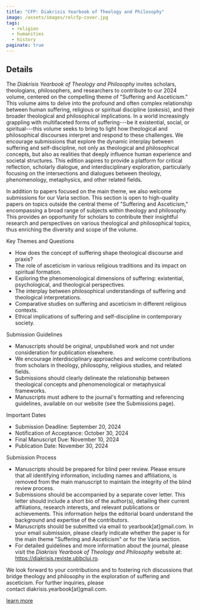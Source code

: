 ```yaml
---
title: "CFP: Diakrisis Yearbook of Theology and Philosophy"
image: /assets/images/relcfp-cover.jpg
tags:
  - religion
  - humanities
  - history
paginate: true   
---
```

Details
-------

The *Diakrisis Yearbook of Theology and Philosophy* invites scholars, theologians, philosophers, and researchers to contribute to our 2024 volume, centered on the compelling theme of "Suffering and Asceticism." This volume aims to delve into the profound and often complex relationship between human suffering, religious or spiritual discipline (*askesis*), and their broader theological and philosophical implications. In a world increasingly grappling with multifaceted forms of suffering---be it existential, social, or spiritual---this volume seeks to bring to light how theological and philosophical discourses interpret and respond to these challenges. We encourage submissions that explore the dynamic interplay between suffering and self-discipline, not only as theological and philosophical concepts, but also as realities that deeply influence human experience and societal structures. This edition aspires to provide a platform for critical reflection, scholarly dialogue, and interdisciplinary exploration, particularly focusing on the intersections and dialogues between theology, phenomenology, metaphysics, and other related fields.

In addition to papers focused on the main theme, we also welcome submissions for our Varia section. This section is open to high-quality papers on topics outside the central theme of "Suffering and Asceticism," encompassing a broad range of subjects within theology and philosophy. This provides an opportunity for scholars to contribute their insightful research and perspectives on various theological and philosophical topics, thus enriching the diversity and scope of the volume.

Key Themes and Questions

-   How does the concept of suffering shape theological discourse and praxis?
-   The role of asceticism in various religious traditions and its impact on spiritual formation.
-   Exploring the phenomenological dimensions of suffering: existential, psychological, and theological perspectives.
-   The interplay between philosophical understandings of suffering and theological interpretations.
-   Comparative studies on suffering and asceticism in different religious contexts.
-   Ethical implications of suffering and self-discipline in contemporary society.

Submission Guidelines

-   Manuscripts should be original, unpublished work and not under consideration for publication elsewhere.
-   We encourage interdisciplinary approaches and welcome contributions from scholars in theology, philosophy, religious studies, and related fields.
-   Submissions should clearly delineate the relationship between theological concepts and phenomenological or metaphysical frameworks.
-   Manuscripts must adhere to the journal's formatting and referencing guidelines, available on our website (see the Submissions page).

Important Dates

-   Submission Deadline: September 20, 2024
-   Notification of Acceptance: October 30, 2024
-   Final Manuscript Due: November 10, 2024
-   Publication Date: November 30, 2024

Submission Process

-   Manuscripts should be prepared for blind peer review. Please ensure that all identifying information, including names and affiliations, is removed from the main manuscript to maintain the integrity of the blind review process.
-   Submissions should be accompanied by a separate cover letter. This letter should include a short bio of the author(s), detailing their current affiliations, research interests, and relevant publications or achievements. This information helps the editorial board understand the background and expertise of the contributors.
-   Manuscripts should be submitted via email to yearbook[at]gmail.com. In your email submission, please clearly indicate whether the paper is for the main theme "Suffering and Asceticism" or for the Varia section.
-   For detailed guidelines and more information about the journal, please visit the *Diakrisis Yearbook of Theology and Philosophy* website at:\
    https://diakrisis.reviste.ubbcluj.ro.

We look forward to your contributions and to fostering rich discussions that bridge theology and philosophy in the exploration of suffering and asceticism. For further inquiries, please contact diakrisis.yearbook[at]gmail.com.

[learn more](https://diakrisis.reviste.ubbcluj.ro/index.php/diakrisis/announcement/view/5)